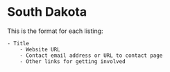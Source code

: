 # South Dakota

This is the format for each listing:

```
- Title
    - Website URL
    - Contact email address or URL to contact page
    - Other links for getting involved
```